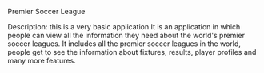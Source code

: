 Premier Soccer League

Description:
this is a very basic application
It is an application in which people can view all the information they need about the world's premier soccer leagues.
It includes all the premier soccer leagues in the world, people get to see the information about fixtures, results,
player profiles and many more features.
